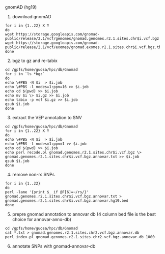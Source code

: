 gnomAD (hg19)

1. download gnomAD
```
for i in {1..22} X Y
do
wget https://storage.googleapis.com/gnomad-public/release/2.1/vcf/genomes/gnomad.genomes.r2.1.sites.chr$i.vcf.bgz
wget https://storage.googleapis.com/gnomad-public/release/2.1/vcf/exomes/gnomad.exomes.r2.1.sites.chr$i.vcf.bgz.tbi
done
```
2. bgz to gz and re-tabix
```
cd /gpfs/home/guosa/hpc/db/Gnomad
for i in `ls *bgz`
do
echo \#PBS -N $i  > $i.job
echo \#PBS -l nodes=1:ppn=16 >> $i.job
echo cd $(pwd) >> $i.job
echo mv $i \> $i.gz >> $i.job
echo tabix -p vcf $i.gz >> $i.job
qsub $i.job
done
```
3.  extract the VEP annotation to SNV
```
cd /gpfs/home/guosa/hpc/db/Gnomad
for i in {1..22} X Y
do
echo \#PBS -N $i  > $i.job
echo \#PBS -l nodes=1:ppn=1 >> $i.job
echo cd $(pwd) >> $i.job
echo perl recode.pl gnomad.genomes.r2.1.sites.chr$i.vcf.bgz \> gnomad.genomes.r2.1.sites.chr$i.vcf.bgz.annovar.txt >> $i.job
qsub $i.job
done
```
4. remove non-rs SNPs
```
for i in {1..22}
do
perl -lane '{print $_ if @F[6]=~/rs/}' gnomad.genomes.r2.1.sites.chr$i.vcf.bgz.annovar.txt > gnomad.genomes.r2.1.sites.chr$i.vcf.bgz.annovar.hg19.bed
done
```
5. prepre gnomad annotation to annovar db (4 column bed file is the best choice for annovar-anno-db)
```
cd /gpfs/home/guosa/hpc/db/Gnomad
cat *.txt > gnomad.genomes.r2.1.sites.chr2.vcf.bgz.annovar.db
perl index.pl gnomad.genomes.r2.1.sites.chr2.vcf.bgz.annovar.db 1000
```
6. annotate SNPs with gnomad-annovar-db
```

```



